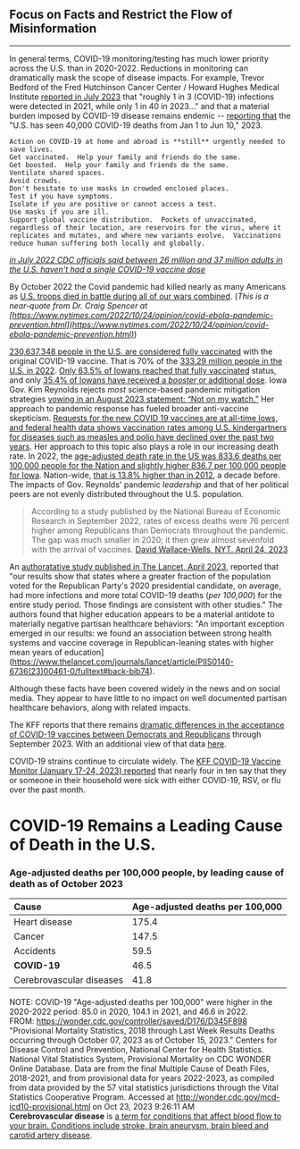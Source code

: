 ## Focus on Facts and Restrict the Flow of Misinformation
------------------------------------------------------
In general terms, COVID-19 monitoring/testing has much lower priority across the U.S. than in 2020-2022.  Reductions in monitoring can dramatically mask the scope of disease impacts.  For example, Trevor Bedford of the Fred Hutchinson Cancer Center / Howard Hughes Medical Institute [reported in July 2023](https://bedford.io/talks/sars-cov-2-evolutionary-forecasting-nwpgcoe/#/17) that "roughly 1 in 3 (COVID-19) infections were detected in 2021, while only 1 in 40 in 2023..." and that a material burden imposed by COVID-19 disease remains endemic -- [reporting that](https://bedford.io/talks/sars-cov-2-evolutionary-dynamics-asv/#/42) the "U.S. has seen 40,000 COVID-19 deaths from Jan 1 to Jun 10," 2023.  

```
Action on COVID-19 at home and abroad is **still** urgently needed to save lives.  
Get vaccinated.  Help your family and friends do the same.  
Get boosted.  Help your family and friends do the same.  
Ventilate shared spaces.  
Avoid crowds.  
Don't hesitate to use masks in crowded enclosed places.  
Test if you have symptoms.  
Isolate if you are positive or cannot access a test.  
Use masks if you are ill.  
Support global vaccine distribution.  Pockets of unvaccinated, regardless of their location, are reservoirs for the virus, where it replicates and mutates, and where new variants evolve.  Vaccinations reduce human suffering both locally and globally.  
```
*[in July 2022 CDC officials said between 26 million and 37 million adults in the U.S. haven't had a single COVID-19 vaccine dose](https://desmoinesregister-ia.newsmemory.com?selDate=20220721&goTo=A002&artid=0)*  

By October 2022 the Covid pandemic had killed nearly as many Americans as [U.S. troops died in battle during all of our wars combined](https://www.va.gov/opa/publications/factsheets/fs_americas_wars.pdf). (*This is a near-quote from Dr. Craig Spencer at [https://www.nytimes.com/2022/10/24/opinion/covid-ebola-pandemic-prevention.html](https://www.nytimes.com/2022/10/24/opinion/covid-ebola-pandemic-prevention.html)*)  

[230,637,348 people in the U.S. are considered fully vaccinated](https://usafacts.org/visualizations/covid-vaccine-tracker-states) with the original COVID-19 vaccine.  That is 70% of the [333.29 million people in the U.S. in 2022](https://usafacts.org/data/topics/people-society/population-and-demographics/).  [Only 63.5% of Iowans reached that fully vaccinated](https://usafacts.org/visualizations/covid-vaccine-tracker-states) status, and only [35.4% of Iowans have received a *booster* or additional dose](https://usafacts.org/visualizations/covid-vaccine-tracker-states).  Iowa Gov. Kim Reynolds rejects *most* science-based pandemic mitigation strategies [vowing in an August 2023 statement: “Not on my watch.”](https://desmoinesregister-ia.newsmemory.com?selDate=20231023&goTo=A001&artid=1&editionStart=Des%20Moines%20Register)  Her approach to pandemic response has fueled broader anti-vaccine skepticism.  [Requests for the new COVID 19 vaccines are at all-time lows, and federal health data shows vaccination rates among U.S. kindergartners for diseases such as measles and polio have declined over the past two years](https://desmoinesregister-ia.newsmemory.com?selDate=20231023&goTo=A001&artid=1&editionStart=Des%20Moines%20Register).  Her approach to this topic also plays a role in our increasing death rate.  In 2022, the [age-adjusted death rate in the US was 833.6 deaths per 100,000 people for the Nation and slightly higher 836.7 per 100,000 people for Iowa](https://usafacts.org/topics/health/#349155c5-6865-42e8-a777-b2291a4680e5).  Nation-wide, [that is 13.8% higher than in 2012](https://usafacts.org/topics/health/#349155c5-6865-42e8-a777-b2291a4680e5), a decade before. The impacts of Gov. Reynolds' pandemic *leadership* and that of her political peers are not evenly distributed throughout the U.S. population.  

>According to a study published by the National Bureau of Economic Research in September 2022, rates of excess deaths were 76 percent higher among Republicans than Democrats throughout the pandemic. The gap was much smaller in 2020; it then grew almost sevenfold with the arrival of vaccines. [David Wallace-Wells, NYT. April 24, 2023](https://www.nytimes.com/interactive/2023/04/24/magazine/dr-fauci-pandemic.html)  

An [authoratative study published in The Lancet, April 2023](https://www.thelancet.com/journals/lancet/article/PIIS0140-6736(23)00461-0/fulltext), reported that "our results show that states where a greater fraction of the population voted for the Republican Party's 2020 presidential candidate, on average, had more infections and more total COVID-19 deaths (*per 100,000*) for the entire study period. Those findings are consistent with other studies."  The authors found that higher education appears to be a material antidote to materially negative partisan healthcare behaviors: "An important exception emerged in our results: we found an association between strong health systems and vaccine coverage in Republican-leaning states with higher mean years of education](https://www.thelancet.com/journals/lancet/article/PIIS0140-6736(23)00461-0/fulltext#back-bib74).  

Although these facts have been covered widely in the news and on social media.  They appear to have little to no impact on well documented partisan healthcare behaviors, along with related impacts.  

The KFF reports that there remains [dramatic differences in the acceptance of COVID-19 vaccines between Democrats and Republicans](https://www.kff.org/coronavirus-covid-19/poll-finding/kff-covid-19-vaccine-monitor-september-2023/) through September 2023. With an additional view of that data [here](https://datawrapper.dwcdn.net/n6enw/2/#).  

COVID-19 strains continue to circulate widely. The [KFF COVID-19 Vaccine Monitor (January 17-24, 2023) reported](https://www.kff.org/coronavirus-covid-19/poll-finding/kff-covid-19-vaccine-monitor-january-2023/) that nearly four in ten say that they or someone in their household were sick with either COVID-19, RSV, or flu over the past month.  

# COVID-19 Remains a Leading Cause of Death in the U.S.  
### Age-adjusted deaths per 100,000 people, by leading cause of death as of October 2023  
|Cause          |Age-adjusted deaths per 100,000|
|:--------------|:------------------------------|
|Heart disease | 175.4 |
|Cancer | 147.5 |
|Accidents | 59.5 |
|**COVID-19** | 46.5 |
|Cerebrovascular diseases | 41.8 |

NOTE: COVID-19 "Age-adjusted deaths per 100,000" were higher in the 2020-2022 period: 85.0 in 2020, 104.1 in 2021, and 46.6 in 2022.  
FROM: https://wonder.cdc.gov/controller/saved/D176/D345F898  "Provisional Mortality Statistics, 2018 through Last Week Results
Deaths occurring through October 07, 2023 as of October 15, 2023." Centers for Disease Control and Prevention, National Center for Health Statistics. National Vital Statistics System, Provisional Mortality on CDC WONDER Online Database. Data are from the final Multiple Cause of Death Files, 2018-2021, and from provisional data for years 2022-2023, as compiled from data provided by the 57 vital statistics jurisdictions through the Vital Statistics Cooperative Program. Accessed at http://wonder.cdc.gov/mcd-icd10-provisional.html on Oct 23, 2023 9:26:11 AM  
**Cerebrovascular disease** is [a term for conditions that affect blood flow to your brain. Conditions include stroke, brain aneurysm, brain bleed and carotid artery disease](https://my.clevelandclinic.org/health/diseases/24205-cerebrovascular-disease).    


